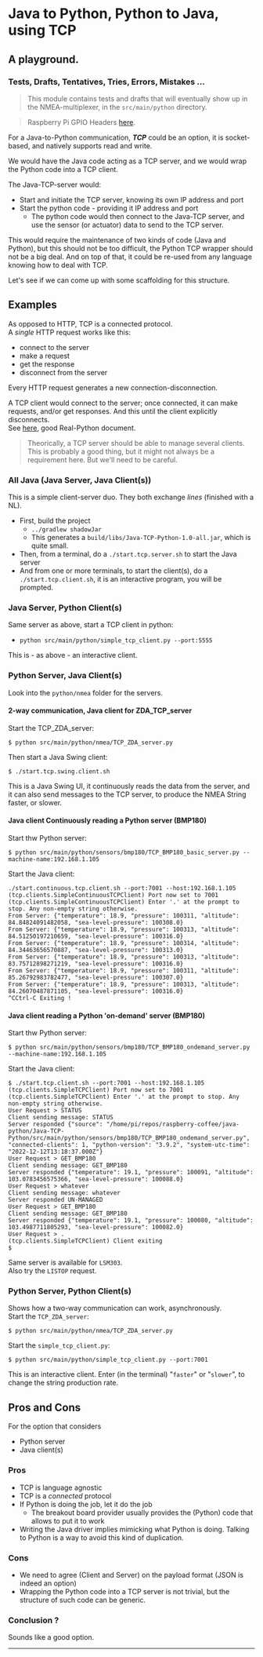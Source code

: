 # Java to Python, Python to Java, using TCP
## A playground. 
### Tests, Drafts, Tentatives, Tries, Errors, Mistakes ...

> This module contains tests and drafts that will eventually show up in the NMEA-multiplexer, in
> the `src/main/python` directory.

> Raspberry Pi GPIO Headers [here](https://www.raspberrypi-spy.co.uk/2012/06/simple-guide-to-the-rpi-gpio-header-and-pins/#:~:text=The%20Raspberry%20header%20is%20the,3.3V%20(on%202%20pins)).

For a Java-to-Python communication, _**TCP**_ could be an option, it is socket-based, and natively supports read and write.

We would have the Java code acting as a TCP server, and we would wrap the Python code into
a TCP client.

The Java-TCP-server would:
- Start and initiate the TCP server, knowing its own IP address and port
- Start the python code - providing it IP address and port
  - The python code would then connect to the Java-TCP server, and use the sensor (or actuator) data to send to the TCP server.

This would require the maintenance of two kinds of code (Java and Python), but this should not be too difficult,
the Python TCP wrapper should not be a big deal. And on top of that, it could be re-used from any language knowing how to deal with TCP.

Let's see if we can come up with some scaffolding for this structure.

## Examples
As opposed to HTTP, TCP is a connected protocol.  
A _single_ HTTP request works like this: 
- connect to the server
- make a request
- get the response
- disconnect from the server  

Every HTTP request generates a new connection-disconnection.

A TCP client would connect to the server; once connected, it can make requests, and/or get responses.
And this until the client explicitly disconnects.  
See [here](https://realpython.com/python-sockets/#tcp-sockets), good Real-Python document.

> Theorically, a TCP server should be able to manage several clients. This is probably a good thing, but it might not always be a requirement here. 
> But we'll need to be careful.

### All Java (Java Server, Java Client(s))
This is a simple client-server duo. They both exchange _lines_ (finished with a NL).

- First, build the project
  - `../gradlew shadowJar`
  - This generates a `build/libs/Java-TCP-Python-1.0-all.jar`, which is quite small.
- Then, from a terminal, do a `./start.tcp.server.sh` to start the Java server
- And from one or more terminals, to start the client(s), do a `./start.tcp.client.sh`, it is an interactive program, you will be prompted.


### Java Server, Python Client(s)
Same server as above, start a TCP client in python:
- `python src/main/python/simple_tcp_client.py --port:5555`  

This is - as above - an interactive client. 

### Python Server, Java Client(s)
Look into the `python/nmea` folder for the servers. 

#### 2-way communication, Java client for ZDA_TCP_server
Start the TCP_ZDA_server:
```
$ python src/main/python/nmea/TCP_ZDA_server.py 
```
Then start a Java Swing client:
```
$ ./start.tcp.swing.client.sh
```
This is a Java Swing UI, it continuously reads the data from the server, and
it can also send messages to the TCP server, to produce the NMEA String faster, or slower.

#### Java client Continuously reading a Python server (BMP180)
Start thw Python server:
```
$ python src/main/python/sensors/bmp180/TCP_BMP180_basic_server.py --machine-name:192.168.1.105
```
Start the Java client:
```
./start.continuous.tcp.client.sh --port:7001 --host:192.168.1.105
(tcp.clients.SimpleContinuousTCPClient) Port now set to 7001
(tcp.clients.SimpleContinuousTCPClient) Enter '.' at the prompt to stop. Any non-empty string otherwise.
From Server: {"temperature": 18.9, "pressure": 100311, "altitude": 84.84824091482058, "sea-level-pressure": 100308.0}
From Server: {"temperature": 18.9, "pressure": 100313, "altitude": 84.51250197210659, "sea-level-pressure": 100316.0}
From Server: {"temperature": 18.9, "pressure": 100314, "altitude": 84.34463656570887, "sea-level-pressure": 100313.0}
From Server: {"temperature": 18.9, "pressure": 100313, "altitude": 83.75712898271219, "sea-level-pressure": 100316.0}
From Server: {"temperature": 18.9, "pressure": 100311, "altitude": 85.26792983782477, "sea-level-pressure": 100307.0}
From Server: {"temperature": 18.9, "pressure": 100313, "altitude": 84.26070487871105, "sea-level-pressure": 100316.0}
^CCtrl-C Exiting !
```

#### Java client reading a Python 'on-demand' server (BMP180)
Start thw Python server:
```
$ python src/main/python/sensors/bmp180/TCP_BMP180_ondemand_server.py --machine-name:192.168.1.105
```
Start the Java client:
```
$ ./start.tcp.client.sh --port:7001 --host:192.168.1.105
(tcp.clients.SimpleTCPClient) Port now set to 7001
(tcp.clients.SimpleTCPClient) Enter '.' at the prompt to stop. Any non-empty string otherwise.
User Request > STATUS
Client sending message: STATUS
Server responded {"source": "/home/pi/repos/raspberry-coffee/java-python/Java-TCP-Python/src/main/python/sensors/bmp180/TCP_BMP180_ondemand_server.py", "connected-clients": 1, "python-version": "3.9.2", "system-utc-time": "2022-12-12T13:18:37.000Z"}
User Request > GET_BMP180
Client sending message: GET_BMP180
Server responded {"temperature": 19.1, "pressure": 100091, "altitude": 103.0783456575366, "sea-level-pressure": 100088.0}
User Request > whatever
Client sending message: whatever
Server responded UN-MANAGED
User Request > GET_BMP180
Client sending message: GET_BMP180
Server responded {"temperature": 19.1, "pressure": 100080, "altitude": 103.4987711805293, "sea-level-pressure": 100082.0}
User Request > .
(tcp.clients.SimpleTCPClient) Client exiting
$
```
Same server is available for `LSM303`.   
Also try the `LISTOP` request.

### Python Server, Python Client(s)
Shows how a two-way communication can work, asynchronously.  
Start the `TCP_ZDA_server`:
```
$ python src/main/python/nmea/TCP_ZDA_server.py 
```
Start the `simple_tcp_client.py`:
```
$ python src/main/python/simple_tcp_client.py --port:7001
```
This is an interactive client. Enter (in the terminal) "`faster`" or "`slower`", to change the string production rate.

## Pros and Cons
For the option that considers 
- Python server
- Java client(s)

### Pros
- TCP is language agnostic
- TCP is a _connected_ protocol
- If Python is doing the job, let it do the job
  - The breakout board provider usually provides the (Python) code that allows to put it to work
- Writing the Java driver implies mimicking what Python is doing. Talking to Python is a way to avoid this kind of duplication.

### Cons
- We need to agree (Client and Server) on the payload format (JSON is indeed an option)
- Wrapping the Python code into a TCP server is not trivial, but the structure of such code can be generic.

### Conclusion ?
Sounds like a good option.

---
